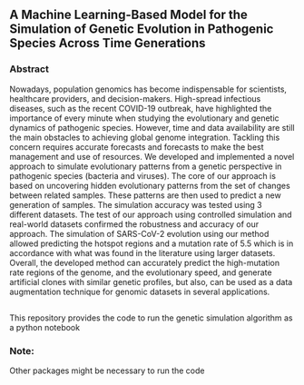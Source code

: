 ## A Machine Learning-Based Model for the Simulation of Genetic Evolution in Pathogenic Species Across Time Generations 
### Abstract
Nowadays, population genomics has become indispensable for scientists, healthcare providers, and decision-makers. High-spread infectious diseases, such as the recent COVID-19 outbreak, have highlighted the importance of every minute when studying the evolutionary and genetic dynamics of pathogenic species. However, time and data availability are still the main obstacles to achieving global genome integration. Tackling this concern requires accurate forecasts and forecasts to make the best management and use of resources.
We developed and implemented a novel approach to simulate evolutionary patterns from a genetic perspective in pathogenic species (bacteria and viruses). The core of our approach is based on uncovering hidden evolutionary patterns from the set of changes between related samples. These patterns are then used to predict a new generation of samples. The simulation accuracy was tested using 3 different datasets.
The test of our approach using controlled simulation and real-world datasets confirmed the robustness and accuracy of our approach. The simulation of SARS-CoV-2 evolution using our method allowed predicting the hotspot regions and a mutation rate of 5.5 which is in accordance with what was found in the literature using larger datasets.
Overall, the developed method can accurately predict the high-mutation rate regions of the genome, and the evolutionary speed, and generate artificial clones with similar genetic profiles, but also, can be used as a data augmentation technique for genomic datasets in several applications.


## 
This repository provides the code to run the genetic simulation algorithm as a python notebook
### Note:
Other packages might be necessary to run the code
    
